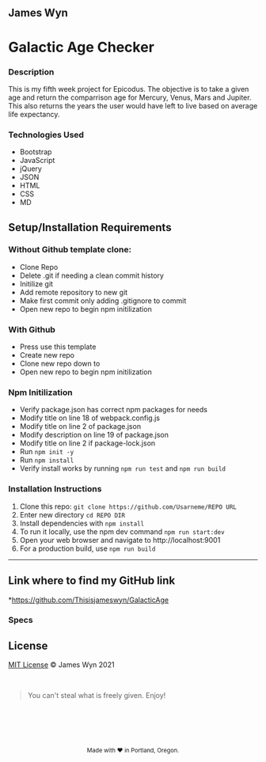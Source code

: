 ## James Wyn

# Galactic Age Checker


### Description
This is my fifth week project for Epicodus.  The objective is to take a given age and return the comparrison age for Mercury, Venus, Mars and Jupiter. This also returns the years the user would have left to live based on average life expectancy.

### Technologies Used
* Bootstrap
* JavaScript
* jQuery
* JSON
* HTML
* CSS
* MD

## Setup/Installation Requirements

### Without Github template clone:
* Clone Repo
* Delete .git if needing a clean commit history
* Initilize git
* Add remote repository to new git
* Make first commit only adding .gitignore to commit
* Open new repo to begin npm initilization

### With Github
* Press use this template
* Create new repo
* Clone new repo down to
* Open new repo to begin npm initilization

### Npm Initilization
* Verify package.json has correct npm packages for needs
* Modify title on line 18 of webpack.config.js
* Modify title on line 2 of package.json
* Modify description on line 19 of package.json
* Modify title on line 2 if package-lock.json
* Run ```npm init -y```
* Run ```npm install```
* Verify install works by running ```npm run test``` and ```npm run build```

### Installation Instructions
1. Clone this repo: `git clone https://github.com/Usarneme/REPO URL`
2. Enter new directory `cd REPO DIR`
3. Install dependencies with `npm install`
4. To run it locally, use the npm dev command `npm run start:dev`
5. Open your web browser and navigate to http://localhost:9001
6. For a production build, use `npm run build`

* * *

## Link where to find my GitHub link

*https://github.com/Thisisjameswyn/GalacticAge


### Specs



## License
[MIT License](https://opensource.org/licenses/MIT)
&copy; James Wyn 2021

<br />

> You can't steal what is freely given. Enjoy!

<br />
<br />
<br />
<br />
<p align="center">
  <small>Made with ❤️ in Portland, Oregon. </small>
</p>